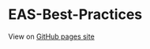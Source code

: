 # EAS-Best-Practices

View on [GitHub pages site](https://saa-sdt.github.io/EAS-Best-Practices/index)
